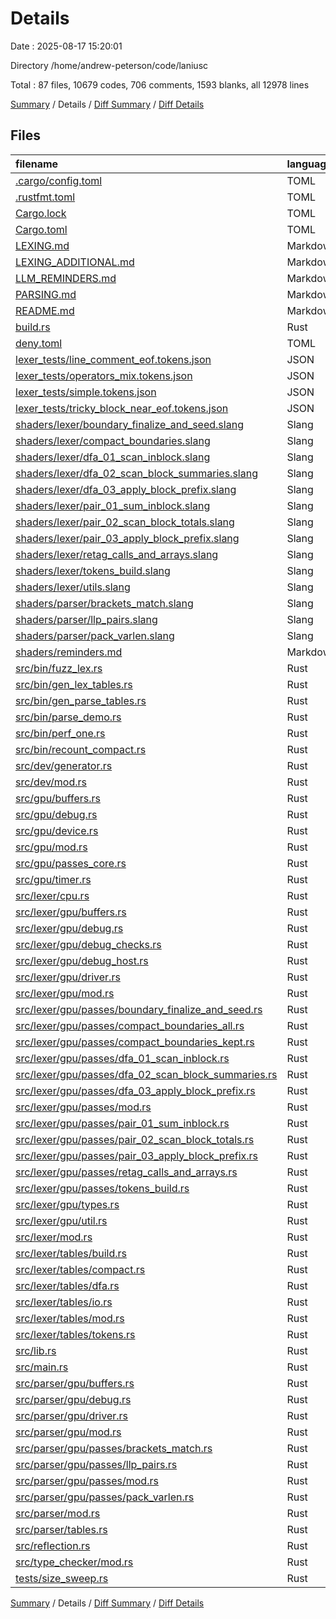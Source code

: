 # Details

Date : 2025-08-17 15:20:01

Directory /home/andrew-peterson/code/laniusc

Total : 87 files,  10679 codes, 706 comments, 1593 blanks, all 12978 lines

[Summary](results.md) / Details / [Diff Summary](diff.md) / [Diff Details](diff-details.md)

## Files
| filename | language | code | comment | blank | total |
| :--- | :--- | ---: | ---: | ---: | ---: |
| [.cargo/config.toml](/.cargo/config.toml) | TOML | 7 | 3 | 2 | 12 |
| [.rustfmt.toml](/.rustfmt.toml) | TOML | 4 | 7 | 4 | 15 |
| [Cargo.lock](/Cargo.lock) | TOML | 1,785 | 2 | 217 | 2,004 |
| [Cargo.toml](/Cargo.toml) | TOML | 30 | 0 | 6 | 36 |
| [LEXING.md](/LEXING.md) | Markdown | 69 | 0 | 44 | 113 |
| [LEXING\_ADDITIONAL.md](/LEXING_ADDITIONAL.md) | Markdown | 150 | 0 | 72 | 222 |
| [LLM\_REMINDERS.md](/LLM_REMINDERS.md) | Markdown | 3 | 0 | 0 | 3 |
| [PARSING.md](/PARSING.md) | Markdown | 47 | 0 | 25 | 72 |
| [README.md](/README.md) | Markdown | 26 | 0 | 17 | 43 |
| [build.rs](/build.rs) | Rust | 172 | 8 | 24 | 204 |
| [deny.toml](/deny.toml) | TOML | 55 | 175 | 15 | 245 |
| [lexer\_tests/line\_comment\_eof.tokens.json](/lexer_tests/line_comment_eof.tokens.json) | JSON | 28 | 0 | 0 | 28 |
| [lexer\_tests/operators\_mix.tokens.json](/lexer_tests/operators_mix.tokens.json) | JSON | 100 | 0 | 0 | 100 |
| [lexer\_tests/simple.tokens.json](/lexer_tests/simple.tokens.json) | JSON | 56 | 0 | 0 | 56 |
| [lexer\_tests/tricky\_block\_near\_eof.tokens.json](/lexer_tests/tricky_block_near_eof.tokens.json) | JSON | 24 | 0 | 0 | 24 |
| [shaders/lexer/boundary\_finalize\_and\_seed.slang](/shaders/lexer/boundary_finalize_and_seed.slang) | Slang | 60 | 0 | 18 | 78 |
| [shaders/lexer/compact\_boundaries.slang](/shaders/lexer/compact_boundaries.slang) | Slang | 103 | 17 | 24 | 144 |
| [shaders/lexer/dfa\_01\_scan\_inblock.slang](/shaders/lexer/dfa_01_scan_inblock.slang) | Slang | 122 | 13 | 21 | 156 |
| [shaders/lexer/dfa\_02\_scan\_block\_summaries.slang](/shaders/lexer/dfa_02_scan_block_summaries.slang) | Slang | 54 | 6 | 13 | 73 |
| [shaders/lexer/dfa\_03\_apply\_block\_prefix.slang](/shaders/lexer/dfa_03_apply_block_prefix.slang) | Slang | 119 | 7 | 20 | 146 |
| [shaders/lexer/pair\_01\_sum\_inblock.slang](/shaders/lexer/pair_01_sum_inblock.slang) | Slang | 51 | 8 | 11 | 70 |
| [shaders/lexer/pair\_02\_scan\_block\_totals.slang](/shaders/lexer/pair_02_scan_block_totals.slang) | Slang | 46 | 6 | 8 | 60 |
| [shaders/lexer/pair\_03\_apply\_block\_prefix.slang](/shaders/lexer/pair_03_apply_block_prefix.slang) | Slang | 53 | 5 | 13 | 71 |
| [shaders/lexer/retag\_calls\_and\_arrays.slang](/shaders/lexer/retag_calls_and_arrays.slang) | Slang | 71 | 14 | 12 | 97 |
| [shaders/lexer/tokens\_build.slang](/shaders/lexer/tokens_build.slang) | Slang | 30 | 6 | 8 | 44 |
| [shaders/lexer/utils.slang](/shaders/lexer/utils.slang) | Slang | 63 | 0 | 16 | 79 |
| [shaders/parser/brackets\_match.slang](/shaders/parser/brackets_match.slang) | Slang | 77 | 14 | 16 | 107 |
| [shaders/parser/llp\_pairs.slang](/shaders/parser/llp_pairs.slang) | Slang | 37 | 0 | 7 | 44 |
| [shaders/parser/pack\_varlen.slang](/shaders/parser/pack_varlen.slang) | Slang | 80 | 12 | 18 | 110 |
| [shaders/reminders.md](/shaders/reminders.md) | Markdown | 55 | 0 | 14 | 69 |
| [src/bin/fuzz\_lex.rs](/src/bin/fuzz_lex.rs) | Rust | 497 | 0 | 47 | 544 |
| [src/bin/gen\_lex\_tables.rs](/src/bin/gen_lex_tables.rs) | Rust | 56 | 5 | 11 | 72 |
| [src/bin/gen\_parse\_tables.rs](/src/bin/gen_parse_tables.rs) | Rust | 91 | 25 | 15 | 131 |
| [src/bin/parse\_demo.rs](/src/bin/parse_demo.rs) | Rust | 117 | 3 | 17 | 137 |
| [src/bin/perf\_one.rs](/src/bin/perf_one.rs) | Rust | 184 | 0 | 19 | 203 |
| [src/bin/recount\_compact.rs](/src/bin/recount_compact.rs) | Rust | 20 | 2 | 5 | 27 |
| [src/dev/generator.rs](/src/dev/generator.rs) | Rust | 116 | 18 | 16 | 150 |
| [src/dev/mod.rs](/src/dev/mod.rs) | Rust | 1 | 0 | 1 | 2 |
| [src/gpu/buffers.rs](/src/gpu/buffers.rs) | Rust | 125 | 15 | 13 | 153 |
| [src/gpu/debug.rs](/src/gpu/debug.rs) | Rust | 50 | 8 | 8 | 66 |
| [src/gpu/device.rs](/src/gpu/device.rs) | Rust | 65 | 4 | 14 | 83 |
| [src/gpu/mod.rs](/src/gpu/mod.rs) | Rust | 5 | 1 | 2 | 8 |
| [src/gpu/passes\_core.rs](/src/gpu/passes_core.rs) | Rust | 291 | 4 | 35 | 330 |
| [src/gpu/timer.rs](/src/gpu/timer.rs) | Rust | 101 | 9 | 14 | 124 |
| [src/lexer/cpu.rs](/src/lexer/cpu.rs) | Rust | 120 | 11 | 20 | 151 |
| [src/lexer/gpu/buffers.rs](/src/lexer/gpu/buffers.rs) | Rust | 156 | 0 | 34 | 190 |
| [src/lexer/gpu/debug.rs](/src/lexer/gpu/debug.rs) | Rust | 46 | 5 | 13 | 64 |
| [src/lexer/gpu/debug\_checks.rs](/src/lexer/gpu/debug_checks.rs) | Rust | 870 | 56 | 93 | 1,019 |
| [src/lexer/gpu/debug\_host.rs](/src/lexer/gpu/debug_host.rs) | Rust | 81 | 3 | 20 | 104 |
| [src/lexer/gpu/driver.rs](/src/lexer/gpu/driver.rs) | Rust | 364 | 3 | 47 | 414 |
| [src/lexer/gpu/mod.rs](/src/lexer/gpu/mod.rs) | Rust | 13 | 3 | 4 | 20 |
| [src/lexer/gpu/passes/boundary\_finalize\_and\_seed.rs](/src/lexer/gpu/passes/boundary_finalize_and_seed.rs) | Rust | 92 | 0 | 12 | 104 |
| [src/lexer/gpu/passes/compact\_boundaries\_all.rs](/src/lexer/gpu/passes/compact_boundaries_all.rs) | Rust | 83 | 0 | 8 | 91 |
| [src/lexer/gpu/passes/compact\_boundaries\_kept.rs](/src/lexer/gpu/passes/compact_boundaries_kept.rs) | Rust | 94 | 0 | 8 | 102 |
| [src/lexer/gpu/passes/dfa\_01\_scan\_inblock.rs](/src/lexer/gpu/passes/dfa_01_scan_inblock.rs) | Rust | 66 | 0 | 9 | 75 |
| [src/lexer/gpu/passes/dfa\_02\_scan\_block\_summaries.rs](/src/lexer/gpu/passes/dfa_02_scan_block_summaries.rs) | Rust | 192 | 3 | 28 | 223 |
| [src/lexer/gpu/passes/dfa\_03\_apply\_block\_prefix.rs](/src/lexer/gpu/passes/dfa_03_apply_block_prefix.rs) | Rust | 100 | 0 | 12 | 112 |
| [src/lexer/gpu/passes/mod.rs](/src/lexer/gpu/passes/mod.rs) | Rust | 175 | 0 | 23 | 198 |
| [src/lexer/gpu/passes/pair\_01\_sum\_inblock.rs](/src/lexer/gpu/passes/pair_01_sum_inblock.rs) | Rust | 66 | 0 | 7 | 73 |
| [src/lexer/gpu/passes/pair\_02\_scan\_block\_totals.rs](/src/lexer/gpu/passes/pair_02_scan_block_totals.rs) | Rust | 206 | 1 | 25 | 232 |
| [src/lexer/gpu/passes/pair\_03\_apply\_block\_prefix.rs](/src/lexer/gpu/passes/pair_03_apply_block_prefix.rs) | Rust | 104 | 0 | 13 | 117 |
| [src/lexer/gpu/passes/retag\_calls\_and\_arrays.rs](/src/lexer/gpu/passes/retag_calls_and_arrays.rs) | Rust | 66 | 0 | 8 | 74 |
| [src/lexer/gpu/passes/tokens\_build.rs](/src/lexer/gpu/passes/tokens_build.rs) | Rust | 68 | 0 | 6 | 74 |
| [src/lexer/gpu/types.rs](/src/lexer/gpu/types.rs) | Rust | 25 | 1 | 6 | 32 |
| [src/lexer/gpu/util.rs](/src/lexer/gpu/util.rs) | Rust | 50 | 6 | 12 | 68 |
| [src/lexer/mod.rs](/src/lexer/mod.rs) | Rust | 3 | 1 | 1 | 5 |
| [src/lexer/tables/build.rs](/src/lexer/tables/build.rs) | Rust | 157 | 11 | 25 | 193 |
| [src/lexer/tables/compact.rs](/src/lexer/tables/compact.rs) | Rust | 59 | 10 | 12 | 81 |
| [src/lexer/tables/dfa.rs](/src/lexer/tables/dfa.rs) | Rust | 269 | 19 | 35 | 323 |
| [src/lexer/tables/io.rs](/src/lexer/tables/io.rs) | Rust | 186 | 17 | 27 | 230 |
| [src/lexer/tables/mod.rs](/src/lexer/tables/mod.rs) | Rust | 15 | 4 | 3 | 22 |
| [src/lexer/tables/tokens.rs](/src/lexer/tables/tokens.rs) | Rust | 49 | 10 | 9 | 68 |
| [src/lib.rs](/src/lib.rs) | Rust | 6 | 0 | 1 | 7 |
| [src/main.rs](/src/main.rs) | Rust | 20 | 2 | 4 | 26 |
| [src/parser/gpu/buffers.rs](/src/parser/gpu/buffers.rs) | Rust | 181 | 18 | 32 | 231 |
| [src/parser/gpu/debug.rs](/src/parser/gpu/debug.rs) | Rust | 17 | 6 | 6 | 29 |
| [src/parser/gpu/driver.rs](/src/parser/gpu/driver.rs) | Rust | 296 | 27 | 36 | 359 |
| [src/parser/gpu/mod.rs](/src/parser/gpu/mod.rs) | Rust | 5 | 1 | 2 | 8 |
| [src/parser/gpu/passes/brackets\_match.rs](/src/parser/gpu/passes/brackets_match.rs) | Rust | 88 | 2 | 10 | 100 |
| [src/parser/gpu/passes/llp\_pairs.rs](/src/parser/gpu/passes/llp_pairs.rs) | Rust | 61 | 0 | 10 | 71 |
| [src/parser/gpu/passes/mod.rs](/src/parser/gpu/passes/mod.rs) | Rust | 6 | 2 | 2 | 10 |
| [src/parser/gpu/passes/pack\_varlen.rs](/src/parser/gpu/passes/pack_varlen.rs) | Rust | 97 | 1 | 12 | 110 |
| [src/parser/mod.rs](/src/parser/mod.rs) | Rust | 2 | 0 | 1 | 3 |
| [src/parser/tables.rs](/src/parser/tables.rs) | Rust | 342 | 56 | 47 | 445 |
| [src/reflection.rs](/src/reflection.rs) | Rust | 333 | 19 | 30 | 382 |
| [src/type\_checker/mod.rs](/src/type_checker/mod.rs) | Rust | 0 | 0 | 1 | 1 |
| [tests/size\_sweep.rs](/tests/size_sweep.rs) | Rust | 154 | 11 | 17 | 182 |

[Summary](results.md) / Details / [Diff Summary](diff.md) / [Diff Details](diff-details.md)